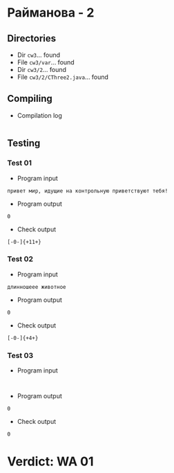 # Райманова - 2
## Directories
- Dir `cw3`... found
- File `cw3/var`... found
- Dir `cw3/2`... found
- File `cw3/2/CThree2.java`... found
## Compiling
- Compilation log
```

```
## Testing
### Test 01
- Program input
```
привет мир, идущие на контрольную приветствуют тебя!

```
- Program output
```
0

```
- Check output
```
[-0-]{+11+}

```
### Test 02
- Program input
```
длинношеее животное

```
- Program output
```
0

```
- Check output
```
[-0-]{+4+}

```
### Test 03
- Program input
```


```
- Program output
```
0

```
- Check output
```
0

```
# Verdict: WA 01
